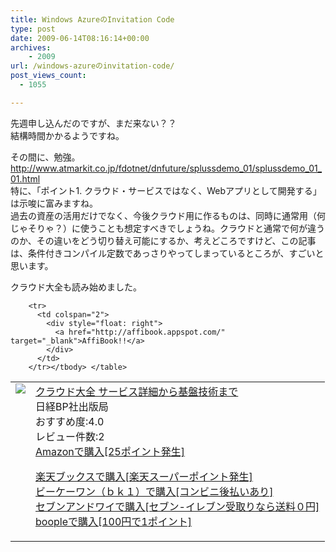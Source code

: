 ```yaml
---
title: Windows AzureのInvitation Code
type: post
date: 2009-06-14T08:16:14+00:00
archives:
    - 2009
url: /windows-azureのinvitation-code/
post_views_count:
  - 1055

---
```

先週申し込んだのですが、まだ来ない？？  
結構時間かかるようですね。

その間に、勉強。  
<a title="http://www.atmarkit.co.jp/fdotnet/dnfuture/splussdemo_01/splussdemo_01_01.html" href="http://www.atmarkit.co.jp/fdotnet/dnfuture/splussdemo_01/splussdemo_01_01.html" target="_blank">http://www.atmarkit.co.jp/fdotnet/dnfuture/splussdemo_01/splussdemo_01_01.html</a>  
特に、「ポイント1. クラウド・サービスではなく、Webアプリとして開発する」は示唆に富みますね。  
過去の資産の活用だけでなく、今後クラウド用に作るものは、同時に通常用（何じゃそりゃ？）に使うことも想定すべきでしょうね。クラウドと通常で何が違うのか、その違いをどう切り替え可能にするか、考えどころですけど、この記事は、条件付きコンパイル定数であっさりやってしまっているところが、すごいと思います。

クラウド大全も読み始めました。

<table>
  <tr>
    <td style="vertical-align: top">
      <a href="http://www.amazon.co.jp/%E3%82%AF%E3%83%A9%E3%82%A6%E3%83%89%E5%A4%A7%E5%85%A8-%E3%82%B5%E3%83%BC%E3%83%93%E3%82%B9%E8%A9%B3%E7%B4%B0%E3%81%8B%E3%82%89%E5%9F%BA%E7%9B%A4%E6%8A%80%E8%A1%93%E3%81%BE%E3%81%A7-%E6%97%A5%E7%B5%8CBP%E7%A4%BE%E5%87%BA%E7%89%88%E5%B1%80/dp/4822283887%3FSubscriptionId%3D1JWQWN8E4Z5TR27962G2%26tag%3Dgaeaffibook-22%26linkCode%3Dxm2%26camp%3D2025%26creative%3D165953%26creativeASIN%3D4822283887" target="_blank"><img style="border-bottom-style: none; border-right-style: none; border-top-style: none; border-left-style: none" src="https://i1.wp.com/ecx.images-amazon.com/images/I/51aTW51muEL._SL160_.jpg" data-recalc-dims="1" /> </a>
    </td>
    <td style="vertical-align: top">
      <a href="http://www.amazon.co.jp/%E3%82%AF%E3%83%A9%E3%82%A6%E3%83%89%E5%A4%A7%E5%85%A8-%E3%82%B5%E3%83%BC%E3%83%93%E3%82%B9%E8%A9%B3%E7%B4%B0%E3%81%8B%E3%82%89%E5%9F%BA%E7%9B%A4%E6%8A%80%E8%A1%93%E3%81%BE%E3%81%A7-%E6%97%A5%E7%B5%8CBP%E7%A4%BE%E5%87%BA%E7%89%88%E5%B1%80/dp/4822283887%3FSubscriptionId%3D1JWQWN8E4Z5TR27962G2%26tag%3Dgaeaffibook-22%26linkCode%3Dxm2%26camp%3D2025%26creative%3D165953%26creativeASIN%3D4822283887" target="_blank">クラウド大全 サービス詳細から基盤技術まで </a><br />日経BP社出版局<br />おすすめ度:4.0<br />レビュー件数:2<br /><a href="http://www.amazon.co.jp/%E3%82%AF%E3%83%A9%E3%82%A6%E3%83%89%E5%A4%A7%E5%85%A8-%E3%82%B5%E3%83%BC%E3%83%93%E3%82%B9%E8%A9%B3%E7%B4%B0%E3%81%8B%E3%82%89%E5%9F%BA%E7%9B%A4%E6%8A%80%E8%A1%93%E3%81%BE%E3%81%A7-%E6%97%A5%E7%B5%8CBP%E7%A4%BE%E5%87%BA%E7%89%88%E5%B1%80/dp/4822283887%3FSubscriptionId%3D1JWQWN8E4Z5TR27962G2%26tag%3Dgaeaffibook-22%26linkCode%3Dxm2%26camp%3D2025%26creative%3D165953%26creativeASIN%3D4822283887" target="_blank">Amazonで購入[25ポイント発生] </a></p>
      <p>
        <a href="http://px.a8.net/svt/ejp?a8mat=1HPMBD+EAZZ1U+5WS+C1DUQ&a8ejpredirect=http%3A%2F%2Fsearch.books.rakuten.co.jp%2Fbksearch%2Fdt%3Fg%3D001%26bisbn%3D4822283887" target="_blank">楽天ブックスで購入[楽天スーパーポイント発生]</a> <img border="0" alt="" src="https://i2.wp.com/www12.a8.net/0.gif?resize=1%2C1" width="1" height="1"  data-recalc-dims="1" /><br /><a href="http://px.a8.net/svt/ejp?a8mat=1HRMFS+EEKKOI+10UY+HUKPU&a8ejpredirect=http%3A%2F%2Fwww.bk1.jp%2FkeywordSearchResult%2F%3Fkeyword%3D4822283887%26storeCd%3D1%26searchFlg%3D9%26x%3D43%26y%3D11%26partnerid%3D02a801" target="_blank">ビーケーワン（ｂｋ１）で購入[コンビニ後払いあり]</a> <img border="0" alt="" src="https://i2.wp.com/www12.a8.net/0.gif?resize=1%2C1" width="1" height="1"  data-recalc-dims="1" /><br /><a href="http://click.linksynergy.com/fs-bin/statform?id=aR0TIOX*qAA&offerid=137560&bnid=1490&subid=&subid=0&kword_in=4822283887&oop=on" target="_blank">セブンアンドワイで購入[セブン-イレブン受取りなら送料０円]</a><img border="0" src="http://ad.linksynergy.com/fs-bin/show?id=aR0TIOX*qAA&bids=137560&type=5&subid=0" width="1" height="1" /><br /><a href="http://click.linksynergy.com/fs-bin/statform?id=aR0TIOX*qAA&offerid=33310&bnid=2&subid=0&ifc=4&ifr=9784822283889" target="_blank">boopleで購入[100円で1ポイント]</a></td> </tr> 
        
        <tr>
          <td colspan="2">
            <div style="float: right">
              <a href="http://affibook.appspot.com/" target="_blank">AffiBook!!</a>
            </div>
          </td>
        </tr></tbody> </table>